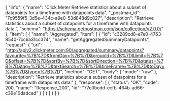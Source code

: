 {
  "info": {
    "name": "Click Meter Retrieve statistics about a subset of datapoints for a timeframe with datapoints data",
    "_postman_id": "7c9559f5-3d5e-434c-a9e0-53d848d9c827",
    "description": "Retrieve statistics about a subset of datapoints for a timeframe with datapoints data.",
    "schema": "https://schema.getpostman.com/json/collection/v2.0.0/"
  },
  "item": [
    {
      "name": "Aggregated",
      "item": [
        {
          "id": "c3289cd8-e7e0-4763-8540-7cc6a31cc374",
          "name": "getAggregatedSummaryDatapoints",
          "request": {
            "url": "http://apiv2.clickmeter.com:80/aggregated/summary/datapoints?favourite=%7B%7D&fromDay=%7B%7D&groupId=%7B%7D&limit=%7B%7D&offset=%7B%7D&sortBy=%7B%7D&sortDirection=%7B%7D&status=%7B%7D&tag=%7B%7D&textSearch=%7B%7D&timeFrame=%7B%7D&toDay=%7B%7D&type=%7B%7D",
            "method": "GET",
            "body": {
              "mode": "raw"
            },
            "description": "Retrieve statistics about a subset of datapoints for a timeframe with datapoints data."
          },
          "response": [
            {
              "status": "OK",
              "code": 200,
              "name": "Response_200",
              "id": "77c0bcdd-ecfb-464b-ad66-c39e10dadcad"
            }
          ]
        }
      ]
    }
  ]
}